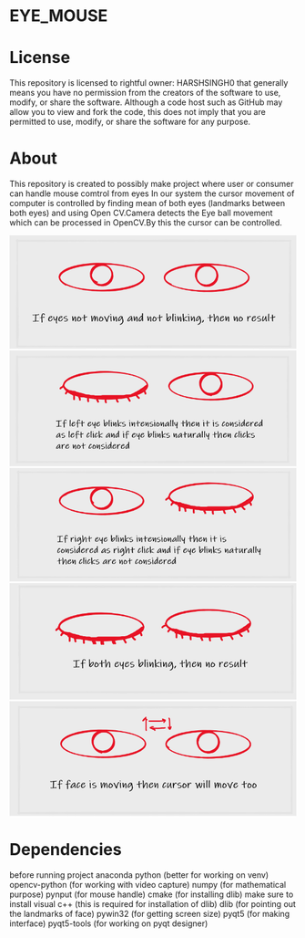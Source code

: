 # EYE_MOUSE
# License 
This repository is licensed to rightful owner: HARSHSINGH0
that generally means you have no permission from the creators of the software to use, modify, or share the software. Although a code host such as GitHub may allow you to view and fork the code, this does not imply that you are permitted to use, modify, or share the software for any purpose.
# About
This repository is created to possibly make project where user or consumer can handle mouse comtrol from eyes
In our system the cursor movement of computer is controlled by finding mean of both eyes (landmarks between both eyes) and using Open CV.Camera detects the Eye ball movement which can be processed in OpenCV.By this the cursor can be controlled.

![](outputimage1.png)
![](outputimage2.png)
![](outputimage3.png)
![](outputimage4.png)
![](outputimage5.png)
# Dependencies
before running project
anaconda python (better for working on venv)
opencv-python (for working with video capture)
numpy (for mathematical purpose)
pynput (for mouse handle)
cmake (for installing dlib)
make sure to install visual c++ (this is required for installation of dlib)
dlib (for pointing out the landmarks of face)
pywin32 (for getting screen size)
pyqt5 (for making interface)
pyqt5-tools (for working on pyqt designer)
